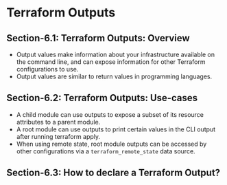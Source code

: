# Terraform Outputs

## Section-6.1: Terraform Outputs: Overview
- Output values make information about your infrastructure available on the command line, and can expose information for other Terraform configurations to use. 
- Output values are similar to return values in programming languages.

## Section-6.2: Terraform Outputs: Use-cases
   - A child module can use outputs to expose a subset of its resource attributes to a parent module.
   - A root module can use outputs to print certain values in the CLI output after running terraform apply.
   - When using remote state, root module outputs can be accessed by other configurations via a `terraform_remote_state` data source.

## Section-6.3: How to declare a Terraform Output?
 
